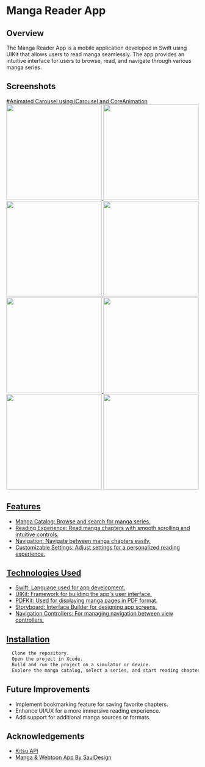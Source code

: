 # Manga Reader App

## Overview
The Manga Reader App is a mobile application developed in Swift using UIKit that allows users to read manga seamlessly. The app provides an intuitive interface for users to browse, read, and navigate through various manga series.

## Screenshots

<a href="https://imgur.com/IvD3w1L"> #Animated Carousel using iCarousel and CoreAnimation <img src="https://i.imgur.com/YuDDIAu.png" width="250" /> <img src="https://i.imgur.com/RXIJlPJ.png" width="250" /> <img src="https://i.imgur.com/gSxbZ9S.png" width="250" /> <img src="https://i.imgur.com/6eIxMWZ.png" width="250" /> <a href="https://imgur.com/IvD3w1L"> <img src="https://i.imgur.com/ZWBI2d4.png" width="250" /> <a href="https://imgur.com/IvD3w1L"> <img src="https://i.imgur.com/8icLwul.png" width="250" /> <a href="https://imgur.com/IvD3w1L"> <img src="https://i.imgur.com/HNcPCGn.png" width="250"/></a> <a href="https://imgur.com/0X4AeJ6"></a> <img src="https://i.imgur.com/ggEGUDI.png" width="250" /></a><a href="https://imgur.com/S8h1mkO">


## Features
- Manga Catalog: Browse and search for manga series.
- Reading Experience: Read manga chapters with smooth scrolling and intuitive controls.
- Navigation: Navigate between manga chapters easily.
- Customizable Settings: Adjust settings for a personalized reading experience.



## Technologies Used
- Swift: Language used for app development.
- UIKit: Framework for building the app's user interface.
- PDFKit: Used for displaying manga pages in PDF format.
- Storyboard: Interface Builder for designing app screens.
- Navigation Controllers: For managing navigation between view controllers.

## Installation

```bash
  Clone the repository.
  Open the project in Xcode.
  Build and run the project on a simulator or device.
  Explore the manga catalog, select a series, and start reading chapters.
```
## Future Improvements
- Implement bookmarking feature for saving favorite chapters.
- Enhance UI/UX for a more immersive reading experience.
- Add support for additional manga sources or formats.
## Acknowledgements
 - [Kitsu API](https://kitsu.docs.apiary.io/#reference/groups/group-members/delete-resource)
 - [Manga & Webtoon App By SaulDesign](https://www.figma.com/community/file/1178648400060263277/manga-webtoon-app)

